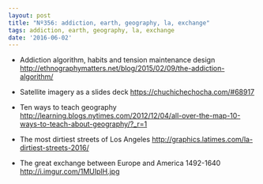 ```yaml
---
layout: post
title: "Nº356: addiction, earth, geography, la, exchange"
tags: addiction, earth, geography, la, exchange
date: '2016-06-02'
---
```


* Addiction algorithm, habits and tension maintenance design
  http://ethnographymatters.net/blog/2015/02/09/the-addiction-algorithm/

* Satellite imagery as a slides deck
  https://chuchichechocha.com/#68917

* Ten ways to teach geography
  http://learning.blogs.nytimes.com/2012/12/04/all-over-the-map-10-ways-to-teach-about-geography/?_r=1

* The most dirtiest streets of Los Angeles
  http://graphics.latimes.com/la-dirtiest-streets-2016/

* The great exchange between Europe and America 1492-1640
  http://i.imgur.com/1MUIplH.jpg
